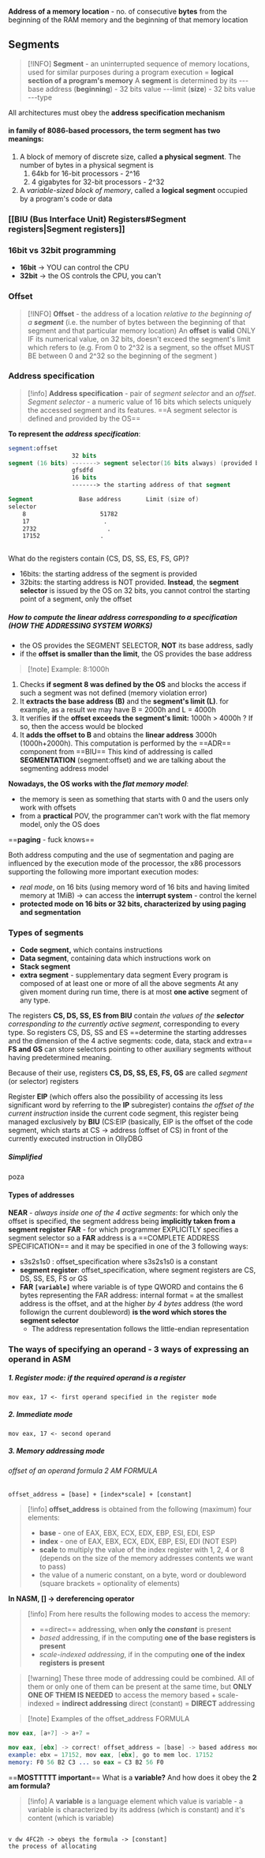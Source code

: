 **Address of a memory location** - no. of consecutive **bytes** from the beginning of the RAM memory and the beginning of that memory location

## Segments

>[!INFO] **Segment** - an uninterrupted sequence of memory locations, used for similar purposes during a program execution = **logical section of a program's memory**
>A **segment** is determined by its
>	---base address (**beginning**) - 32 bits value
>	---limit (**size**) - 32 bits value
>	---type

All architectures must obey the **address specification mechanism**
#### in family of 8086-based processors, the term segment has two meanings:
1. A block of memory of discrete size, called **a physical segment**. The number of bytes in a physical segment is 
	1. 64kb for 16-bit processors - 2^16
	2. 4 gigabytes for 32-bit processors - 2^32
2. A *variable-sized block of memory*, called a **logical segment** occupied by a program's code or data
### [[BIU (Bus Interface Unit) Registers#Segment registers|Segment registers]]

### 16bit vs 32bit programming
- **16bit** -> YOU can control the CPU
- **32bit** -> the OS controls the CPU, you can't
### Offset 
>[!INFO] **Offset** - the address of a location *relative to the beginning of a **segment*** (i.e. the number of bytes between the beginning of that segment and that particular memory location)
>An **offset** is **valid** ONLY IF its numerical value, on 32 bits, doesn't exceed the segment's limit which refers to (e.g. From 0 to 2^32 is a segment, so the offset MUST BE between 0 and 2^32 so the beginning of the segment )

### Address specification

>[!info] **Address specification** - pair of *segment selector* and an *offset*.
>*Segment selector* - a numeric value of 16 bits which selects uniquely the accessed segment and its features. ==A segment selector is defined and provided by the OS==

**To represent the *address specification***:
```nasm
segment:offset
			      32 bits
segment (16 bits) -------> segment selector(16 bits always) (provided by the OS)
				  gfsdfd
				  16 bits
				  -------> the starting address of that segment

Segment             Base address       Limit (size of)
selector          
	8                     51782         
	17                     .
	2732                    .
	17152                 . 
				  
```

What do the registers contain (CS, DS, SS, ES, FS, GP)?
- 16bits: the starting address of the segment is provided
- 32bits: the starting address is NOT provided. **Instead**, the **segment selector** is issued by the OS
on 32 bits, you cannot control the starting point of a segment, only the offset

##### How to compute the linear address corresponding to a specification (HOW THE ADDRESSING SYSTEM WORKS)
- the OS provides the SEGMENT SELECTOR, **NOT** its base address, sadly
- if the **offset is smaller than the limit**,  the OS provides the base address

>[!note] Example: 8:1000h

1.  Checks **if segment 8 was defined by the OS** and blocks the access if such a segment was not defined (memory violation error)
2. It **extracts the base address (B)** and the **segment's limit (L)**. for example, as a result we may have B = 2000h and L = 4000h
3. It verifies **if** the **offset exceeds the segment's limit:** 1000h > 4000h ? If so, then the access would be blocked
4.  It **adds the offset to B** and obtains the **linear address** 3000h (1000h+2000h). This computation is performed by the ==ADR== component from ==BIU==
This kind of addressing is called **SEGMENTATION** (segment:offset) and we are talking about the segmenting address model

**Nowadays, the OS works with the *flat memory model***:
- the memory is seen as something that starts with 0 and the users only work with offsets
- from a **practical** POV, the programmer can't work with the flat memory model, only the OS does

==**paging** - fuck knows==

Both address computing and the use of segmentation and paging are influenced by the execution mode of the processor, the x86 processors  supporting the following more important execution modes:
- *real mode*, on 16 bits (using memory word of 16 bits and having limited memory at 1MiB) -> can access the **interrupt system** - control the kernel
- **protected mode on 16 bits or 32 bits, characterized by using paging and segmentation**

### Types of segments

- **Code segment,** which contains instructions
- **Data segment**, containing data which instructions work on
- **Stack segment**
- **extra segment** - supplementary data segment
Every program is composed of at least one or more of all the above segments
At any given moment during run time, there is at most **one active** segment of any type.

The registers **CS, DS, SS, ES from BIU** contain *the values of the **selector** corresponding to the currently active segment*, corresponding to every type. So registers CS, DS, SS and ES ==determine the starting addresses and the dimension of the 4 active segments: code, data, stack and extra==
**FS and GS** can store selectors pointing to other auxiliary segments without having predetermined meaning.

Because of their use, registers **CS, DS, SS, ES, FS, GS** are called *segment* (or selector) registers

Register **EIP** (which offers also the possibility of accessing its less significant word by referring to the **IP** subregister) contains *the offset of the current instruction* inside the current code segment, this register being managed exclusively by **BIU** (CS:EIP (basically, EIP is the offset of the code segment, which starts at CS -> address (offset of CS) in front of the currently executed instruction in OllyDBG

##### Simplified

poza

#### Types of addresses

**NEAR** - *always inside one of the 4 active segments*: for which only the offset is specified, the segment address being **implicitly taken from a segment register**
**FAR** -  for which programmer EXPLICITLY specifies a segment selector
so a **FAR** address is a ==COMPLETE ADDRESS SPECIFICATION== and it may be specified in one of the 3 following ways:
- s3s2s1s0 : offset_specification where s3s2s1s0 is a constant
- **segment register**: offset_specification, where segment registers are CS, DS, SS, ES, FS or GS
- **FAR `[variable]`** where variable is of type QWORD and contains the 6 bytes representing the FAR address: internal format = at the smallest address is the offset, and at the higher _by 4 bytes_ address (the word followign the current doubleword) **is the word which stores the segment selector**
	- The address representation follows the little-endian representation


### The ways of specifying an operand - 3 ways of expressing an operand in ASM
##### 1. Register mode: if the required operand is a register
`mov eax, 17 <- first operand specified in the register mode`
##### 2. Immediate mode 
`mov eax, 17 <- second operand`
##### 3. Memory addressing mode
###### offset of an operand formula 2 AM FORMULA 
```
offset_address = [base] + [index*scale] + [constant]
```
>[!info] **offset_address** is obtained from the following (maximum) four elements:
> - **base** - one of EAX, EBX, ECX, EDX, EBP, ESI, EDI, ESP
> - **index** - one of EAX, EBX, ECX, EDX, EBP, ESI, EDI (NOT ESP)
> - **scale** to multiply the value of the index register with 1, 2, 4 or 8 (depends on the size of the memory addresses contents we want to pass)
> - the value of a numeric constant, on a byte, word or doubleword
> (square brackets = optionality of elements)

**In NASM, [] -> dereferencing operator**

>[!info] From here results the following modes to access the memory: 
>- ==direct== addressing, when **only the *constant*** is present
>- *based* addressing, if in the computing **one of the base registers is present**
>- *scale-indexed addressing*, if in the computing **one of the index registers is present**

>[!warning] These three mode of addressing could be combined. All of them or only one of them can be present at the same time, but **ONLY ONE OF THEM IS NEEDED** to access the memory
>based + scale-indexed = **indirect addressing**
>direct (constant) = **DIRECT** addressing

>[!note] Examples of the offset_address FORMULA

```nasm
mov eax, [a+7] -> a+7 = 

mov eax, [ebx] -> correct! offset_address = [base] -> based address mode, indirrect addressing, go to ebx memory location and fetch the value from there (4 bytes starting from ebx address (a dword) and put them in eax)
example: ebx = 17152, mov eax, [ebx], go to mem loc. 17152 
memory: F0 56 B2 C3 ... so eax = C3 B2 56 F0


```
==**MOSTTTTT important**==
What is a **variable?** And how does it obey the **2 am formula?**
>[!info] A **variable** is a language element which value is variable - a variable is characterized by its address (which is constant) and it's content (which is variable)
``` BUT THE ADDRESS OF THE VARIABLE IS CONSTANT

v dw 4FC2h -> obeys the formula -> [constant]
the process of allocating


```



